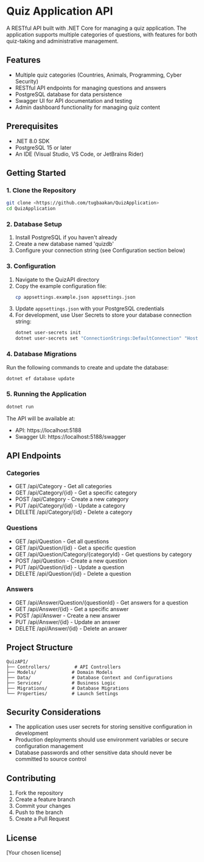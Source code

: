 # Quiz Application API

A RESTful API built with .NET Core for managing a quiz application. The application supports multiple categories of questions, with features for both quiz-taking and administrative management.

## Features

- Multiple quiz categories (Countries, Animals, Programming, Cyber Security)
- RESTful API endpoints for managing questions and answers
- PostgreSQL database for data persistence
- Swagger UI for API documentation and testing
- Admin dashboard functionality for managing quiz content

## Prerequisites

- .NET 8.0 SDK
- PostgreSQL 15 or later
- An IDE (Visual Studio, VS Code, or JetBrains Rider)

## Getting Started

### 1. Clone the Repository

```bash
git clone <https://github.com/tugbaakan/QuizApplication>
cd QuizApplication
```

### 2. Database Setup

1. Install PostgreSQL if you haven't already
2. Create a new database named 'quizdb'
3. Configure your connection string (see Configuration section below)

### 3. Configuration

1. Navigate to the QuizAPI directory
2. Copy the example configuration file:
   ```bash
   cp appsettings.example.json appsettings.json
   ```
3. Update `appsettings.json` with your PostgreSQL credentials
4. For development, use User Secrets to store your database connection string:
   ```bash
   dotnet user-secrets init
   dotnet user-secrets set "ConnectionStrings:DefaultConnection" "Host=localhost;Database=quizdb;Username=your_username;Password=your_password"
   ```

### 4. Database Migrations

Run the following commands to create and update the database:

```bash
dotnet ef database update
```

### 5. Running the Application

```bash
dotnet run
```

The API will be available at:
- API: https://localhost:5188
- Swagger UI: https://localhost:5188/swagger

## API Endpoints

### Categories
- GET /api/Category - Get all categories
- GET /api/Category/{id} - Get a specific category
- POST /api/Category - Create a new category
- PUT /api/Category/{id} - Update a category
- DELETE /api/Category/{id} - Delete a category

### Questions
- GET /api/Question - Get all questions
- GET /api/Question/{id} - Get a specific question
- GET /api/Question/Category/{categoryId} - Get questions by category
- POST /api/Question - Create a new question
- PUT /api/Question/{id} - Update a question
- DELETE /api/Question/{id} - Delete a question

### Answers
- GET /api/Answer/Question/{questionId} - Get answers for a question
- GET /api/Answer/{id} - Get a specific answer
- POST /api/Answer - Create a new answer
- PUT /api/Answer/{id} - Update an answer
- DELETE /api/Answer/{id} - Delete an answer

## Project Structure

```
QuizAPI/
├── Controllers/         # API Controllers
├── Models/             # Domain Models
├── Data/               # Database Context and Configurations
├── Services/           # Business Logic
├── Migrations/         # Database Migrations
└── Properties/         # Launch Settings
```

## Security Considerations

- The application uses user secrets for storing sensitive configuration in development
- Production deployments should use environment variables or secure configuration management
- Database passwords and other sensitive data should never be committed to source control

## Contributing

1. Fork the repository
2. Create a feature branch
3. Commit your changes
4. Push to the branch
5. Create a Pull Request

## License

[Your chosen license] 